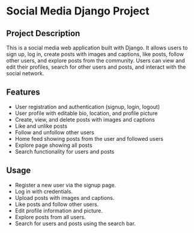 # Social Media Django Project

## Project Description
This is a social media web application built with Django. It allows users to sign up, log in, create posts with images and captions, like posts, follow other users, and explore posts from the community. Users can view and edit their profiles, search for other users and posts, and interact with the social network.

## Features
- User registration and authentication (signup, login, logout)
- User profile with editable bio, location, and profile picture
- Create, view, and delete posts with images and captions
- Like and unlike posts
- Follow and unfollow other users
- Home feed showing posts from the user and followed users
- Explore page showing all posts
- Search functionality for users and posts


## Usage
- Register a new user via the signup page.
- Log in with  credentials.
- Upload posts with images and captions.
- Like posts and follow other users.
- Edit profile information and picture.
- Explore posts from all users.
- Search for users and posts using the search bar.



